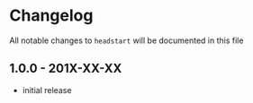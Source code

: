 # Changelog

All notable changes to `headstart` will be documented in this file

## 1.0.0 - 201X-XX-XX

- initial release
